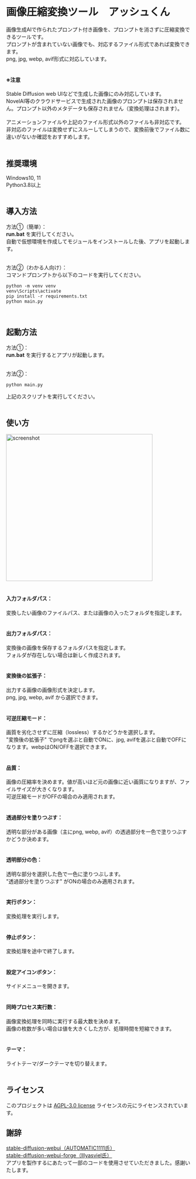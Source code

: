 
# 画像圧縮変換ツール　アッシュくん

画像生成AIで作られたプロンプト付き画像を、プロンプトを消さずに圧縮変換できるツールです。<br>
プロンプトが含まれていない画像でも、対応するファイル形式であれば変換できます。<br>
png, jpg, webp, avif形式に対応しています。<br><br>

#### ※注意
Stable Diffusion web UIなどで生成した画像にのみ対応しています。<br>
NovelAI等のクラウドサービスで生成された画像のプロンプトは保存されません。プロンプト以外のメタデータも保存されません（変換処理はされます）。<br>
<br>
アニメーションファイルや上記のファイル形式以外のファイルも非対応です。<br>
非対応のファイルは変換せずにスルーしてしまうので、変換前後でファイル数に違いがないか確認をおすすめします。
<br><br>

## 推奨環境
Windows10, 11<br>
Python3.8以上<br><br>

## 導入方法
方法①（簡単）：<br>
<b>run.bat</b> を実行してください。<br>
自動で仮想環境を作成してモジュールをインストールした後、アプリを起動します。
<br><br>

方法②（わかる人向け）：<br>
コマンドプロンプトから以下のコードを実行してください。<br>
```
python -m venv venv
venv\Scripts\activate
pip install -r requirements.txt
python main.py
```
<br>

## 起動方法
方法①：<br>
<b>run.bat</b> を実行するとアプリが起動します。
<br><br>

方法②：<br>
```
python main.py
```
上記のスクリプトを実行してください。
<br><br>


## 使い方
<img width="400" alt="screenshot" src="https://github.com/takep6/image-converter-with-prompt/assets/74190436/e32ca137-2339-464d-8a5d-4a6b9aaddb25">
<br><br>

#### 入力フォルダパス：
変換したい画像のファイルパス、または画像の入ったフォルダを指定します。
<br><br>

#### 出力フォルダパス：
変換後の画像を保存するフォルダパスを指定します。<br>
フォルダが存在しない場合は新しく作成されます。
<br><br>

#### 変換後の拡張子：
出力する画像の画像形式を決定します。<br>
png, jpg, webp, avif から選択できます。
<br><br>

#### 可逆圧縮モード：
画質を劣化させずに圧縮（lossless）するかどうかを選択します。<br>
"変換後の拡張子" でpngを選ぶと自動でONに、jpg, avifを選ぶと自動でOFFになります。webpはON/OFFを選択できます。
<br><br>

#### 品質：
画像の圧縮率を決めます。値が高いほど元の画像に近い画質になりますが、ファイルサイズが大きくなります。<br>
可逆圧縮モードがOFFの場合のみ適用されます。
<br><br>

#### 透過部分を塗りつぶす：
透明な部分がある画像（主にpng, webp, avif）の透過部分を一色で塗りつぶすかどうか決めます。
<br><br>

#### 透明部分の色：
透明な部分を選択した色で一色に塗りつぶします。<br>
"透過部分を塗りつぶす" がONの場合のみ適用されます。
<br><br>

#### 実行ボタン：
変換処理を実行します。
<br><br>

#### 停止ボタン：
変換処理を途中で終了します。
<br><br>

#### 設定アイコンボタン：
サイドメニューを開きます。
<br><br>

#### 同時プロセス実行数：
画像変換処理を同時に実行する最大数を決めます。<br>
画像の枚数が多い場合は値を大きくした方が、処理時間を短縮できます。
<br><br>

#### テーマ：
ライトテーマ/ダークテーマを切り替えます。
<br><br>

## ライセンス
このプロジェクトは [AGPL-3.0 license](LICENSE.txt) ライセンスの元にライセンスされています。

## 謝辞
[stable-diffusion-webui（AUTOMATIC1111氏）](https://github.com/AUTOMATIC1111/stable-diffusion-webui)<br>
[stable-diffusion-webui-forge（lllyasviel氏）](https://github.com/lllyasviel/stable-diffusion-webui-forge)<br>
アプリを製作するにあたって一部のコードを使用させていただきました。感謝いたします。






